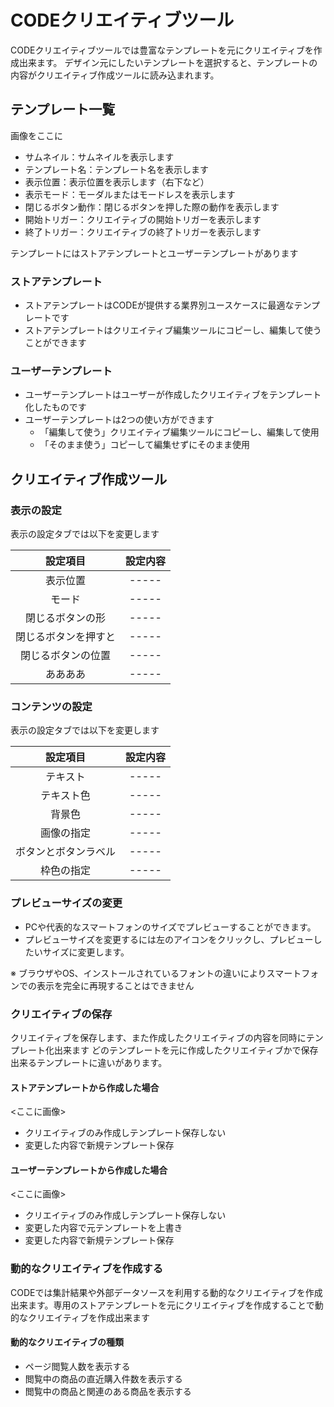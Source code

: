 # CODEクリエイティブツール
 
CODEクリエイティブツールでは豊富なテンプレートを元にクリエイティブを作成出来ます。
デザイン元にしたいテンプレートを選択すると、テンプレートの内容がクリエイティブ作成ツールに読み込まれます。

## テンプレート一覧

画像をここに

* サムネイル：サムネイルを表示します
* テンプレート名：テンプレート名を表示します
* 表示位置：表示位置を表示します（右下など）
* 表示モード：モーダルまたはモードレスを表示します
* 閉じるボタン動作：閉じるボタンを押した際の動作を表示します
* 開始トリガー：クリエイティブの開始トリガーを表示します
* 終了トリガー：クリエイティブの終了トリガーを表示します

テンプレートにはストアテンプレートとユーザーテンプレートがあります

### ストアテンプレート
* ストアテンプレートはCODEが提供する業界別ユースケースに最適なテンプレートです
* ストアテンプレートはクリエイティブ編集ツールにコピーし、編集して使うことができます


### ユーザーテンプレート
* ユーザーテンプレートはユーザーが作成したクリエイティブをテンプレート化したものです
* ユーザーテンプレートは2つの使い方ができます
    * 「編集して使う」クリエイティブ編集ツールにコピーし、編集して使用
    *  「そのまま使う」コピーして編集せずにそのまま使用



## クリエイティブ作成ツール

### 表示の設定
表示の設定タブでは以下を変更します

| 設定項目|設定内容| 
|:-----:|:-----:|
| 表示位置 | -----| 
| モード | -----| 
| 閉じるボタンの形 | -----| 
| 閉じるボタンを押すと | -----| 
| 閉じるボタンの位置 | -----| 
| ああああ | -----| 


### コンテンツの設定
表示の設定タブでは以下を変更します

|設定項目|設定内容|
|:-----:|:-----:|
|テキスト | -----|
|テキスト色 | -----|
|背景色 | -----|
|画像の指定 | -----|
|ボタンとボタンラベル | -----|
|枠色の指定 | -----|

### プレビューサイズの変更
* PCや代表的なスマートフォンのサイズでプレビューすることができます。
* プレビューサイズを変更するには左のアイコンをクリックし、プレビューしたいサイズに変更します。

※ ブラウザやOS、インストールされているフォントの違いによりスマートフォンでの表示を完全に再現することはできません


### クリエイティブの保存

クリエイティブを保存します、また作成したクリエイティブの内容を同時にテンプレート化出来ます
どのテンプレートを元に作成したクリエイティブかで保存出来るテンプレートに違いがあります。

#### ストアテンプレートから作成した場合

<ここに画像>

* クリエイティブのみ作成しテンプレート保存しない
* 変更した内容で新規テンプレート保存


#### ユーザーテンプレートから作成した場合

<ここに画像>

* クリエイティブのみ作成しテンプレート保存しない
* 変更した内容で元テンプレートを上書き
* 変更した内容で新規テンプレート保存


### 動的なクリエイティブを作成する
CODEでは集計結果や外部データソースを利用する動的なクリエイティブを作成出来ます。専用のストアテンプレートを元にクリエイティブを作成することで動的なクリエイティブを作成出来ます

#### 動的なクリエイティブの種類
* ページ閲覧人数を表示する
* 閲覧中の商品の直近購入件数を表示する
* 閲覧中の商品と関連のある商品を表示する

